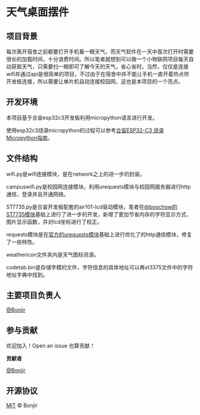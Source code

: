 # 天气桌面摆件


## 项目背景

每次离开宿舍之前都要打开手机看一眼天气，而天气软件在一天中首次打开时需要很长的加载时间，十分浪费时间。所以笔者就想到可以做一个小物联网项目每天自动获取天气，只需要扫一眼即可了解今天的天气，省心省时。当然，仅仅是连接wifi并通过api是很简单的项目，不过由于在宿舍中并不能让手机一直开着热点供开发板连接，所以需要让单片机自动连接校园网，这也是本项目的一个亮点。

## 开发环境

本项目基于合宙esp32c3开发板利用micropython语言进行开发。

使用esp32c3烧录micropython的过程可以参考[合宙ESP32-C3 烧录Micropython指南](https://www.bilibili.com/read/cv15460009)。

## 文件结构

wifi.py是wifi连接模块，是在network之上的进一步的封装。

campuswifi.py是校园网连接模块，利用urequests模块与校园网服务器进行http通信，登录并且开通网络。

ST7735.py是合宙开发板配套的air101-lcd驱动模块，笔者在[@boochow的ST7735模块](https://github.com/boochow/MicroPython-ST7735)基础上进行了进一步的开发，新增了更加节省内存的字符显示方式、图片显示函数，并对lcd坐标进行了校正。

requests模块是在[官方的urequests模块](https://pypi.org/project/micropython-urequests/)基础上进行优化了的http通信模块，修复了一些特性。

weathericon文件夹内是天气图标资源。

codetab.bin是存储字模的文件，字符信息的具体地址可以再st3375文件中的字符地址字典中找到。

## 主要项目负责人

[@Bonjir](http://github/bonjir)

## 参与贡献

欢迎加入！Open an issue 也算贡献！

**贡献者**

[@Bonjir](http://github/bonjir)

## 开源协议

[MIT](https://github.com/Bonjir/Ultrasonic-Radar/blob/master/LICENSE) © Bonjir

